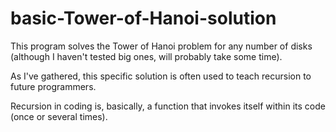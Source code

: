 # basic-Tower-of-Hanoi-solution
This program solves the Tower of Hanoi problem for any number of disks (although I haven't tested big ones, will probably take some time).

As I've gathered, this specific solution is often used to teach recursion to future programmers.

Recursion in coding is, basically, a function that invokes itself within its code (once or several times).
